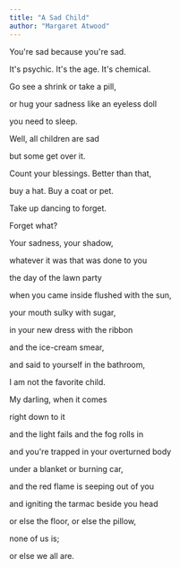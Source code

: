 ```yaml
---
title: "A Sad Child"
author: "Margaret Atwood"
---
```


You're sad because you're sad.

It's psychic. It's the age. It's chemical.

Go see a shrink or take a pill,

or hug your sadness like an eyeless doll

you need to sleep.

Well, all children are sad

but some get over it.

Count your blessings. Better than that,

buy a hat. Buy a coat or pet.

Take up dancing to forget.

Forget what?

Your sadness, your shadow,

whatever it was that was done to you

the day of the lawn party

when you came inside flushed with the sun,

your mouth sulky with sugar,

in your new dress with the ribbon

and the ice-cream smear,

and said to yourself in the bathroom,

I am not the favorite child.

My darling, when it comes

right down to it

and the light fails and the fog rolls in

and you're trapped in your overturned body

under a blanket or burning car,

and the red flame is seeping out of you

and igniting the tarmac beside you head

or else the floor, or else the pillow,

none of us is;

or else we all are.
